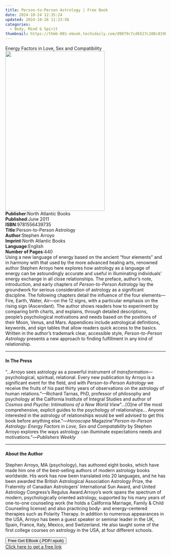 ```yaml
---
title: Person-to-Person Astrology | Free Book
date: 2024-10-24 12:35:24
updated: 2024-10-26 11:23:56
categories:
  - Body, Mind & Spirit
thumbnail: https://thmb-001-ebook.techidaily.com/d9079c7cd6527c108c819b38da80877820df2ea7502ee377c1b7c13f8dfa85a4.jpg
---
```

<main id="book-container">
  <div class="flex flex-col">
    <div class="book-brief flex-1 py-6 px-4 sm:p-6 md:py-10 md:px-8">
      <!-- brief-->
      <div class="book-brief-main">
        Energy Factors in Love, Sex and Compatibility
      </div>
    </div>
    <div
      class="book-meta-info flex-1 grid gap-4 col-start-1 col-end-3 row-start-1 sm:mb-6 sm:grid-cols-4 lg:gap-6 lg:col-start-2 lg:row-end-6 lg:row-span-6 lg:mb-0"
    >
      <div
        class="book-meta-info-left place-content-center mt-4 p-4 text-sm leading-6 col-start-2 col-span-2 dark:text-slate-400"
      >
        <img
          class="w-full h-500 object-cover rounded-lg sm:h-255 sm:col-span-2 lg:col-span-full"
          src="https://img-001-ebook.techidaily.com/ee46973475621b794a852058d6932a5fd72c3299199eafc9fc6a9c2b824688a6.jpg"
          alt=""
          width="312"
          height="500"
        />
      </div>
      <div
        class="book-meta-info-right mt-2 col-start-1 row-start-2 col-span-3 self-center"
      >
        <!-- meta data  -->
        <div class="flex flex-col px-4 md:px-8">
          <div class="flex-1">
            <strong>Publisher</strong>:<span class="px-2"
              >North Atlantic Books</span
            >
          </div>
          <div class="flex-1">
            <strong>Published</strong>:<span class="px-2">June 2011</span>
          </div>
          <div class="flex-1">
            <strong>ISBN</strong>:<span class="px-2">9781556439735</span>
          </div>
          <div class="flex-1">
            <strong>Title</strong>:<span class="px-2"
              >Person-to-Person Astrology</span
            >
          </div>
          <div class="flex-1">
            <strong>Author</strong>:<span class="px-2">Stephen Arroyo</span>
          </div>
          <div class="flex-1">
            <strong>Imprint</strong>:<span class="px-2"
              >North Atlantic Books</span
            >
          </div>
          <div class="flex-1">
            <strong>Language</strong>:<span class="px-2">English</span>
          </div>
          <div class="flex-1">
            <strong>Number of Pages</strong>:<span class="px-2">440</span>
          </div>
        </div>
      </div>
    </div>
    <div class="book-description flex-1 py-6 px-4 sm:p-6 md:py-10 md:px-8">
      <div class="book-description-main">
        <div accordion-content="" id="description">
          Using a new language of energy based on the ancient “four elements”
          and in harmony with that used by the more advanced healing arts,
          renowned author Stephen Arroyo here explores how astrology as a
          language of energy can be astoundingly accurate and useful in
          illuminating individuals’ energy exchange in all close relationships.
          The preface, author’s note, introduction, and early chapters of
          <i>Person-to-Person Astrology </i>lay the groundwork for serious
          consideration of astrology as a significant discipline. The following
          chapters detail the influence of the four elements—Fire, Earth, Water,
          Air—on the 12 signs, with a particular emphasis on the rising sign
          (Ascendant). The author shows readers how to experiment by comparing
          birth charts, and explains, through detailed descriptions, people’s
          psychological motivations and needs based on the positions of their
          Moon, Venus, and Mars. Appendices include astrological definitions,
          keywords, and sign tables that allow readers quick access to the
          basics. Written in the author’s trademark clear, accessible style,
          <i>Person-to-Person Astrology </i>presents a new approach to finding
          fulfillment in any kind of relationship.
        </div>
      </div>
    </div>
    <div class="book-excerpts flex-1 py-6 px-4 sm:p-6 md:py-10 md:px-8">
      <!-- excerpts-->
      <div class="book-excerpts-main">
        <hr />
        <h4 class="placeholder placeholder-heading">
          <span>In The Press</span>
        </h4>
        <p>
          “…Arroyo sees astrology as a powerful instrument of
          <i>transformation</i>—psychological, spiritual, relational. Every new
          publication by Arroyo is a significant event for the field, and with
          <i>Person-to-Person</i> <i>Astrology</i> we receive the fruits of his
          past thirty years of observations on the astrology of human
          relations.”—Richard Tarnas, PhD, professor of philosophy and
          psychology at the California Institute of Integral Studies and author
          of <i>Cosmos and Psyche: Intimations of a New World View</i>"...[O]ne
          of the most comprehensive, explicit guides to the psychology of
          relationships... Anyone interested in the astrology of relationships
          would be well advised to get this book before anything else."—<i
            >Horoscope</i
          >
          Magazine"<i
            >Person-to-Person Astrology: Energy Factors in Love, Sex and
            Compatability</i
          >
          by Stephen Arroyo explores the ways astrology can illuminate
          expectations needs and motivations."—<i>Publishers Weekly</i>
        </p>
      </div>
    </div>
    <div class="book-about-author flex-1 py-6 px-4 sm:p-6 md:py-10 md:px-8">
      <!-- about author-->
      <div class="book-main-author-main">
        <hr />
        <h4 class="placeholder placeholder-heading">
          <span>About the Author</span>
        </h4>
        <p>
          Stephen Arroyo, MA (psychology), has authored eight books, which have
          made him one of the best-selling authors of modern astrology books
          worldwide. His work has now been translated into 20 languages, and he
          has been awarded the British Astrological Association Astrology Prize,
          the Fraternity of Canadian Astrologers’ International Sun Award, and
          United Astrology Congress’s Regulus Award.Arroyo’s work spans the
          spectrum of modern, psychologically oriented astrology, supported by
          his many years of one-to-one counseling work (he holds a California
          Marriage, Family &amp; Child Counseling license) and also practicing
          body- and energy-centered therapies such as Polarity Therapy. In
          addition to numerous appearances in the USA, Arroyo has been a guest
          speaker or seminar leader in the UK, Spain, France, Italy, Mexico, and
          Switzerland. He also taught some of the first college courses on
          astrology in the USA, at four different schools.
        </p>
      </div>
    </div>
    <div class="book-free-get flex-1 py-6 px-4 sm:p-6 md:py-10 md:px-8">
      <button
        id="btn-free-get"
        class="bg-blue-500 hover:bg-blue-700 text-white font-bold py-2 px-4 rounded"
      >
        Free Get EBook (.PDF/.epub)
      </button>
      <div id="countdown-display" class="px-2 text-lg mt-2"></div>
      <a
        id="free-link"
        class="hidden bg-blue-500 hover:bg-blue-700 text-white font-bold py-2 px-4 rounded"
        href="https://www.ebooks.com/en-us/book/683804/person-to-person-astrology/stephen-arroyo/"
        target="_blank"
        >Click here to get a free link</a
      >
    </div>
    <script>
      let countdownTime = 0;
      let countdownInterval = null;
      document
        .getElementById('btn-free-get')
        .addEventListener('click', startCountdown);
      function startCountdown() {
        countdownTime = new Date().getTime() + 60000 * 3;
        countdownInterval = setInterval(updateCountdown, 1000);
        document.getElementById('btn-free-get').disabled = true;
        document
          .getElementById('btn-free-get')
          .classList.add('bg-gray-500', 'cursor-not-allowed');
      }
      function updateCountdown() {
        let currentTime = new Date().getTime();
        let timeLeft = countdownTime - currentTime;
        let secondsLeft = Math.floor(timeLeft / 1000);
        document.getElementById('countdown-display').innerHTML =
          `Remaining time: ${secondsLeft} seconds.`;
        if (secondsLeft <= 0) {
          clearInterval(countdownInterval);
          document.getElementById('btn-free-get').classList.add('hidden');
          document.getElementById('free-link').classList.remove('hidden');
          document.getElementById('countdown-display').innerHTML = '';
        }
      }
    </script>
  </div>
</main>
